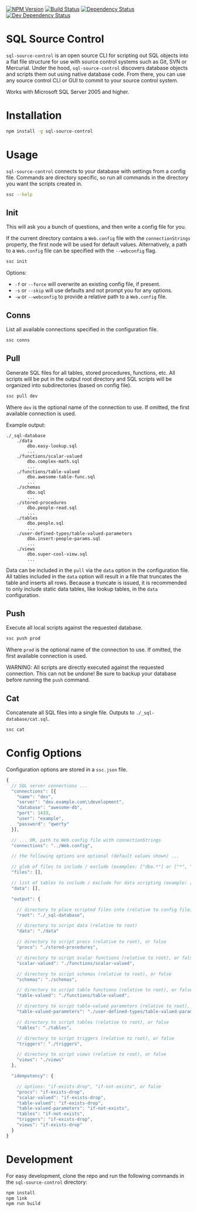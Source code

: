 [![NPM Version](https://badge.fury.io/js/sql-source-control.svg)](https://badge.fury.io/js/sql-source-control)
[![Build Status](https://travis-ci.org/justinlettau/sql-source-control.svg?branch=master)](https://travis-ci.org/justinlettau/sql-source-control)
[![Dependency Status](https://david-dm.org/justinlettau/sql-source-control.svg)](https://david-dm.org/justinlettau/sql-source-control)
[![Dev Dependency Status](https://david-dm.org/justinlettau/sql-source-control/dev-status.svg)](https://david-dm.org/justinlettau/sql-source-control?type=dev)

# SQL Source Control
`sql-source-control` is an open source CLI for scripting out SQL objects into a flat file structure
for use with source control systems such as Git, SVN or Mercurial. Under the hood, `sql-source-control`
discovers database objects and scripts them out using native database code. From there, you can use
any source control CLI or GUI to commit to your source control system.

Works with Microsoft SQL Server 2005 and higher.

# Installation
```bash
npm install -g sql-source-control
```

# Usage
`sql-source-control` connects to your database with settings from a config file. Commands
are directory specific, so run all commands in the directory you want the scripts created in.

```bash
ssc --help
```

## Init
This will ask you a bunch of questions, and then write a config file for you.

If the current directory contains a `Web.config` file with the `connectionStrings` property, the
first node will be used for default values. Alternatively, a path to a `Web.config` file can be
specified with the `--webconfig` flag.

```bash
ssc init
```

Options:
- `-f` or `--force` will overwrite an existing config file, if present.
- `-s` or `--skip` will use defaults and not prompt you for any options.
- `-w` or `--webconfig` to provide a relative path to a `Web.config` file.

## Conns
List all available connections specified in the configuration file.

```bash
ssc conns
```

## Pull
Generate SQL files for all tables, stored procedures, functions, etc. All scripts will be put in
the output root directory and SQL scripts will be organized into subdirectories (based on config
file).

```bash
ssc pull dev
```

Where `dev` is the optional name of the connection to use. If omitted, the first available connection
is used.

Example output:

```
./_sql-database
    ./data
        dbo.easy-lookup.sql
        ...
    ./functions/scalar-valued
        dbo.complex-math.sql
        ...
    ./functions/table-valued
        dbo.awesome-table-func.sql
        ...
    ./schemas
        dbo.sql
        ...
    ./stored-procedures
        dbo.people-read.sql
        ...
    ./tables
        dbo.people.sql
        ...
    ./user-defined-types/table-valued-parameters
        dbo.insert-people-params.sql
        ...
    ./views
        dbo.super-cool-view.sql
        ...
```

Data can be included in the `pull` via the `data` option in the configuration file. All tables included
in the `data` option will result in a file that truncates the table and inserts all rows. Because a truncate
is issued, it is recommended to only include static data tables, like lookup tables, in the `data`
configuration.

## Push
Execute all local scripts against the requested database.

```bash
ssc push prod
```

Where `prod` is the optional name of the connection to use. If omitted, the first available connection
is used.

WARNING:
All scripts are directly executed against the requested connection. This can not be undone! Be sure
to backup your database before running the `push` command.

## Cat
Concatenate all SQL files into a single file. Outputs to `./_sql-database/cat.sql`.

```bash
ssc cat
```

# Config Options
Configuration options are stored in a `ssc.json` file.

```js
{
  // SQL server connections ...
  "connections": [{
    "name": "dev",
    "server": "dev.example.com\\development",
    "database": "awesome-db",
    "port": 1433,
    "user": "example",
    "password": "qwerty"
  }],

  // ... OR, path to Web.config file with connectionStrings
  "connections": "../Web.config",

  // the following options are optional (default values shown) ...

  // glob of files to include / exclude (examples: ["dbo.*"] or ["*", "!dbo.*"])
  "files": [],

  // list of tables to include / exclude for data scripting (example: ["dbo.LookupTable"])
  "data": [],

  "output": {

    // directory to place scripted files into (relative to config file)
    "root": "./_sql-database",

    // directory to script data (relative to root)
    "data": "./data"

    // directory to script procs (relative to root), or false
    "procs": "./stored-procedures",

    // directory to script scalar functions (relative to root), or false
    "scalar-valued": "./functions/scalar-valued",

    // directory to script schemas (relative to root), or false
    "schemas": "./schemas",

    // directory to script table functions (relative to root), or false
    "table-valued": "./functions/table-valued",

    // directory to script table-valued parameters (relative to root), or false
    "table-valued-parameters": "./user-defined-types/table-valued-parameters"

    // directory to script tables (relative to root), or false
    "tables": "./tables",

    // directory to script triggers (relative to root), or false
    "triggers": "./triggers",

    // directory to script views (relative to root), or false
    "views": "./views"
  },

  "idempotency": {

    // options: "if-exists-drop", "if-not-exists", or false
    "procs": "if-exists-drop",
    "scalar-valued": "if-exists-drop",
    "table-valued": "if-exists-drop",
    "table-valued-parameters": "if-not-exists",
    "tables": "if-not-exists",
    "triggers": "if-exists-drop",
    "views": "if-exists-drop"
  }
}
```

# Development
For easy development, clone the repo and run the following commands in the `sql-source-control` directory:

```bash
npm install
npm link
npm run build
```

